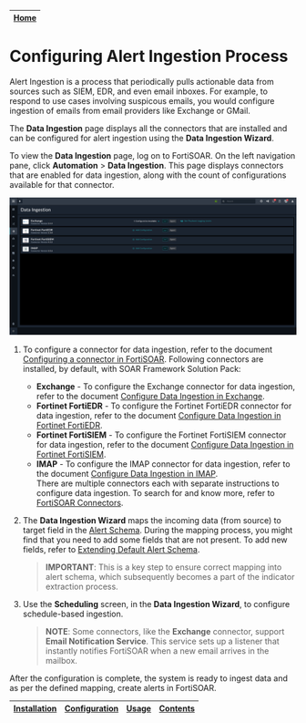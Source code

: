 | [Home](../README.md) |
|----------------------|

# Configuring Alert Ingestion Process

Alert Ingestion is a process that periodically pulls actionable data from sources such as SIEM, EDR, and even email inboxes. For example, to respond to use cases involving suspicous emails, you would configure ingestion of emails from email providers like Exchange or GMail. 

The **Data Ingestion** page displays all the connectors that are installed and can be configured for alert ingestion using the **Data Ingestion Wizard**.

To view the **Data Ingestion** page, log on to FortiSOAR. On the left navigation pane, click **Automation** > **Data Ingestion**. This page displays connectors that are enabled for data ingestion, along with the count of configurations available for that connector.

![](./res/data-ingestion-page.png)

1. To configure a connector for data ingestion, refer to the document [Configuring a connector in FortiSOAR](https://docs.fortinet.com/document/fortisoar/0.0.0/configuring-a-connector/1/configuring-a-connector#Configuring_a_connector_in_FortiSOAR_). Following connectors are installed, by default, with SOAR Framework Solution Pack:

    - **Exchange** - To configure the Exchange connector for data ingestion, refer to the document [Configure Data Ingestion in Exchange](https://docs.fortinet.com/document/fortisoar/3.4.4/exchange/148/exchange-v3-4-4#Configure_Data_Ingestion).  
    - **Fortinet FortiEDR** - To configure the Fortinet FortiEDR connector for data ingestion, refer to the document [Configure Data Ingestion in Fortinet FortiEDR](https://docs.fortinet.com/document/fortisoar/1.3.0/fortinet-fortiedr/161/fortinet-fortiedr-v1-3-0#Configure_Data_Ingestion).  
    - **Fortinet FortiSIEM** - To configure the Fortinet FortiSIEM connector for data ingestion, refer to the document [Configure Data Ingestion in Fortinet FortiSIEM](https://docs.fortinet.com/document/fortisoar/4.3.1/fortinet-fortisiem/222/fortinet-fortisiem-v4-3-1#Configure_Data_Ingestion).
    - **IMAP** - To configure the IMAP connector for data ingestion, refer to the document [Configure Data Ingestion in IMAP](https://docs.fortinet.com/document/fortisoar/0.0.0/fortisoar-built-in-connectors/1/fortisoar-built-in-connectors#IMAP).    
There are multiple connectors each with separate instructions to configure data ingestion. To search for and know more, refer to [FortiSOAR Connectors](https://docs.fortinet.com/fortisoar/connectors).
2. The **Data Ingestion Wizard** maps the incoming data (from source) to target field in the [Alert Schema](./extending-default-alert-schema.md). During the mapping process, you might find that you need to add some fields that are not present. To add new fields, refer to [Extending Default Alert Schema](./extending-default-alert-schema.md).
    > **IMPORTANT**: This is a key step to ensure correct mapping into alert schema, which subsequently becomes a part of the indicator extraction process.
3. Use the **Scheduling** screen, in the **Data Ingestion Wizard**, to configure schedule-based ingestion.
    > **NOTE**: Some connectors, like the **Exchange** connector, support **Email Notification Service**. This service sets up a listener that instantly notifies FortiSOAR when a new email arrives in the mailbox.

After the configuration is complete, the system is ready to ingest data and as per the defined mapping, create alerts in FortiSOAR.

| [Installation](./setup.md#installation) | [Configuration](./setup.md#configuration) | [Usage](./usage.md) | [Contents](./contents.md) |
|-----------------------------------------|-------------------------------------------|---------------------|---------------------------|
